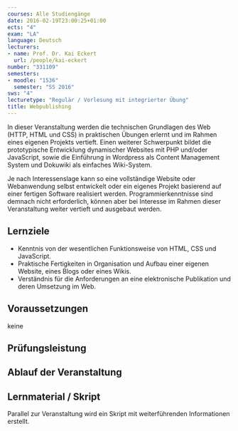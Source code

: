 ```yaml
---
courses: Alle Studiengänge
date: 2016-02-19T23:00:25+01:00
ects: "4"
exam: "LA"
language: Deutsch
lecturers:
- name: Prof. Dr. Kai Eckert
  url: /people/kai-eckert
number: "331109"
semesters:
- moodle: "1536"
  semester: "SS 2016"
sws: "4"
lecturetype: "Regulär / Vorlesung mit integrierter Übung"
title: Webpublishing
---
```


In dieser Veranstaltung werden die technischen Grundlagen des Web (HTTP, HTML und CSS) in praktischen Übungen erlernt und im Rahmen eines eigenen Projekts vertieft. Einen weiterer Schwerpunkt bildet die prototypische Entwicklung dynamischer Websites mit PHP und/oder JavaScript, sowie die Einführung in Wordpress als Content Management System und Dokuwiki als einfaches Wiki-System.

Je nach Interessenslage kann so eine vollständige Website oder Webanwendung selbst entwickelt oder ein eigenes Projekt basierend auf einer fertigen Software realisiert werden. Programmierkenntnisse sind demnach nicht erforderlich, können aber bei Interesse im Rahmen dieser Veranstaltung weiter vertieft und ausgebaut werden.

## Lernziele
- Kenntnis von der wesentlichen Funktionsweise von HTML, CSS und JavaScript.
- Praktische Fertigkeiten in Organisation und Aufbau einer eigenen Website, eines Blogs oder eines Wikis.
- Verständnis für die Anforderungen an eine elektronische Publikation und deren Umsetzung im Web.

## Voraussetzungen
keine

## Prüfungsleistung

## Ablauf der Veranstaltung

## Lernmaterial / Skript
Parallel zur Veranstaltung wird ein Skript mit weiterführenden Informationen erstellt.
